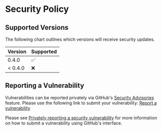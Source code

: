 # Security Policy

## Supported Versions

The following chart outlines which versions will receive security updates.

| Version | Supported          |
| ------- | ------------------ |
| 0.4.0   | :white_check_mark: |
| < 0.4.0 | :x:                |

## Reporting a Vulnerability

Vulnerabilities can be reported privately via GitHub's
[Security Advisories](https://docs.github.com/en/code-security/security-advisories)
feature. Please use the following link to submit your vulnerability:
[Report a vulnerability](https://github.com/slsa-framework/slsa-github-generator/security/advisories/new)

Please see
[Privately reporting a security vulnerability](https://docs.github.com/en/code-security/security-advisories/guidance-on-reporting-and-writing/privately-reporting-a-security-vulnerability#privately-reporting-a-security-vulnerability)
for more information on how to submit a vulnerability using GitHub's interface.
